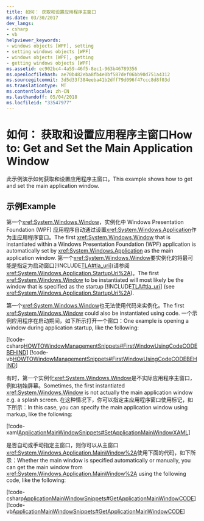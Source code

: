 ```yaml
---
title: 如何： 获取和设置应用程序主窗口
ms.date: 03/30/2017
dev_langs:
- csharp
- vb
helpviewer_keywords:
- windows objects [WPF], setting
- setting windows objects [WPF]
- windows objects [WPF], getting
- getting windows objects [WPF]
ms.assetid: ec902bc4-4a59-46f5-8ec1-963b46789356
ms.openlocfilehash: ae70b482eba8fb4e0bf587def06bb90d751a4312
ms.sourcegitcommit: 3d5d33f384eeba41b2dff79d096f47ccc8d8f03d
ms.translationtype: MT
ms.contentlocale: zh-CN
ms.lasthandoff: 05/04/2018
ms.locfileid: "33547977"
---
```

# <a name="how-to-get-and-set-the-main-application-window"></a><span data-ttu-id="b44a9-102">如何： 获取和设置应用程序主窗口</span><span class="sxs-lookup"><span data-stu-id="b44a9-102">How to: Get and Set the Main Application Window</span></span>
<span data-ttu-id="b44a9-103">此示例演示如何获取和设置应用程序主窗口。</span><span class="sxs-lookup"><span data-stu-id="b44a9-103">This example shows how to get and set the main application window.</span></span>  
  
## <a name="example"></a><span data-ttu-id="b44a9-104">示例</span><span class="sxs-lookup"><span data-stu-id="b44a9-104">Example</span></span>  
 <span data-ttu-id="b44a9-105">第一个<xref:System.Windows.Window>，实例化中 Windows Presentation Foundation (WPF) 应用程序自动通过设置<xref:System.Windows.Application>作为主应用程序窗口。</span><span class="sxs-lookup"><span data-stu-id="b44a9-105">The first <xref:System.Windows.Window> that is instantiated within a Windows Presentation Foundation (WPF) application is automatically set by <xref:System.Windows.Application> as the main application window.</span></span> <span data-ttu-id="b44a9-106">第一个<xref:System.Windows.Window>要实例化的将最可能是指定为启动窗口[!INCLUDE[TLA#tla_uri](../../../../includes/tlasharptla-uri-md.md)](请参阅<xref:System.Windows.Application.StartupUri%2A>)。</span><span class="sxs-lookup"><span data-stu-id="b44a9-106">The first <xref:System.Windows.Window> to be instantiated will most likely be the window that is specified as the startup [!INCLUDE[TLA#tla_uri](../../../../includes/tlasharptla-uri-md.md)] (see <xref:System.Windows.Application.StartupUri%2A>).</span></span>  
  
 <span data-ttu-id="b44a9-107">第一个<xref:System.Windows.Window>也无法使用代码来实例化。</span><span class="sxs-lookup"><span data-stu-id="b44a9-107">The first <xref:System.Windows.Window> could also be instantiated using code.</span></span> <span data-ttu-id="b44a9-108">一个示例应用程序在启动期间，如下所示打开一个窗口：</span><span class="sxs-lookup"><span data-stu-id="b44a9-108">One example is opening a window during application startup, like the following:</span></span>  
  
 [!code-csharp[HOWTOWindowManagementSnippets#FirstWindowUsingCodeCODEBEHIND](../../../../samples/snippets/csharp/VS_Snippets_Wpf/HOWTOWindowManagementSnippets/CSharp/App.xaml.cs#firstwindowusingcodecodebehind)]
 [!code-vb[HOWTOWindowManagementSnippets#FirstWindowUsingCodeCODEBEHIND](../../../../samples/snippets/visualbasic/VS_Snippets_Wpf/HOWTOWindowManagementSnippets/visualbasic/application.xaml.vb#firstwindowusingcodecodebehind)]  
  
 <span data-ttu-id="b44a9-109">有时，第一个实例化<xref:System.Windows.Window>是不实际应用程序主窗口，例如初始屏幕。</span><span class="sxs-lookup"><span data-stu-id="b44a9-109">Sometimes, the first instantiated <xref:System.Windows.Window> is not actually the main application window e.g. a splash screen.</span></span> <span data-ttu-id="b44a9-110">在这种情况下，你可以指定主应用程序窗口使用标记，如下所示：</span><span class="sxs-lookup"><span data-stu-id="b44a9-110">In this case, you can specify the main application window using markup, like the following:</span></span>  
  
 [!code-xaml[ApplicationMainWindowSnippets#SetApplicationMainWindowXAML](../../../../samples/snippets/xaml/VS_Snippets_Wpf/ApplicationMainWindowSnippets/XAML/App.xaml#setapplicationmainwindowxaml)]  
  
 <span data-ttu-id="b44a9-111">是否自动或手动指定主窗口，则你可以从主窗口<xref:System.Windows.Application.MainWindow%2A>使用下面的代码，如下所示：</span><span class="sxs-lookup"><span data-stu-id="b44a9-111">Whether the main window is specified automatically or manually, you can get the main window from <xref:System.Windows.Application.MainWindow%2A> using the following code, like the following:</span></span>  
  
 [!code-csharp[ApplicationMainWindowSnippets#GetApplicationMainWindowCODE](../../../../samples/snippets/csharp/VS_Snippets_Wpf/ApplicationMainWindowSnippets/CSharp/App.xaml.cs#getapplicationmainwindowcode)]
 [!code-vb[ApplicationMainWindowSnippets#GetApplicationMainWindowCODE](../../../../samples/snippets/visualbasic/VS_Snippets_Wpf/ApplicationMainWindowSnippets/visualbasic/application.xaml.vb#getapplicationmainwindowcode)]
